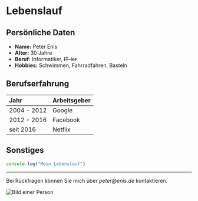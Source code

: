 # Lebenslauf
## Persönliche Daten

+ **Name:** Peter Enis
+ **Alter:** 30 Jahre
+ **Beruf:** Informatiker, ~~IT-ler~~
+ **Hobbies:** Schwimmen, Fahrradfahren, Basteln

## Berufserfahrung
Jahr | Arbeitsgeber           
:--- | :--- 
2004 - 2012 | Google 
2012 - 2016  | Facebook   
seit 2016 | Netflix 

## Sonstiges
```javascript
console.log("Mein Lebenslauf")
```
___
Bei Rückfragen können Sie mich über _peter@enis.de_ kontaktieren.

![Bild einer Person](m/PhilippOesch/Einkaufsliste/master/assets/beard-1845166_1920.jpg "Logo Title Text 1")